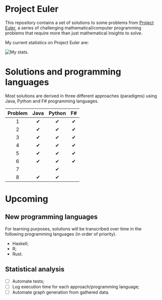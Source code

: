 # Project Euler

This repository contains a set of solutions to some problems from [Project Euler](https://projecteuler.net/), a series of challenging mathematical/computer programming problems that require more than just mathematical insights to solve.

My current statistics on Project Euler are:

![My stats.](https://projecteuler.net/profile/Meight.png "My stats.")

# Solutions and programming languages

Most solutions are derived in three different approaches (paradigms) using Java, Python and F# programming languages.

| Problem        | Java           | Python  | F# |
| :--------------: |:--------------:| :-------:|:----:|
| 1 | ✔ | ✔ | ✔ |
| 2 | ✔ | ✔ | ✔ |
| 3 | ✔ | ✔ | ✔ |
| 4 | ✔ | ✔ | ✔ |
| 5 | ✔ | ✔ | ✔ |
| 6 | ✔ | ✔ | ✔ |
| 7 |  | ✔ |  |
| 8 | ✔ | ✔ |  |

# Upcoming

## New programming languages

For learning purposes, solutions will be transcribed over time in the following programming languages (in order of priority).

* Haskell;
* R;
* Rust.

## Statistical analysis

- [ ] Automate tests; 
- [ ] Log execution time for each approach/programming language;
- [ ] Automate graph generation from gathered data.
